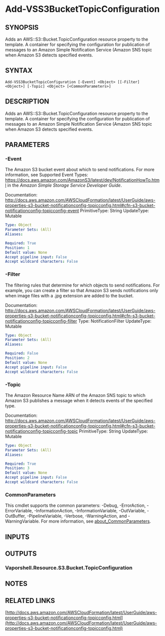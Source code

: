 # Add-VSS3BucketTopicConfiguration

## SYNOPSIS
Adds an AWS::S3::Bucket.TopicConfiguration resource property to the template.
A container for specifying the configuration for publication of messages to an Amazon Simple Notification Service (Amazon SNS topic when Amazon S3 detects specified events.

## SYNTAX

```
Add-VSS3BucketTopicConfiguration [-Event] <Object> [[-Filter] <Object>] [-Topic] <Object> [<CommonParameters>]
```

## DESCRIPTION
Adds an AWS::S3::Bucket.TopicConfiguration resource property to the template.
A container for specifying the configuration for publication of messages to an Amazon Simple Notification Service (Amazon SNS topic when Amazon S3 detects specified events.

## PARAMETERS

### -Event
The Amazon S3 bucket event about which to send notifications.
For more information, see Supported Event Types: https://docs.aws.amazon.com/AmazonS3/latest/dev/NotificationHowTo.html in the *Amazon Simple Storage Service Developer Guide*.

Documentation: http://docs.aws.amazon.com/AWSCloudFormation/latest/UserGuide/aws-properties-s3-bucket-notificationconfig-topicconfig.html#cfn-s3-bucket-notificationconfig-topicconfig-event
PrimitiveType: String
UpdateType: Mutable

```yaml
Type: Object
Parameter Sets: (All)
Aliases:

Required: True
Position: 1
Default value: None
Accept pipeline input: False
Accept wildcard characters: False
```

### -Filter
The filtering rules that determine for which objects to send notifications.
For example, you can create a filter so that Amazon S3 sends notifications only when image files with a .jpg extension are added to the bucket.

Documentation: http://docs.aws.amazon.com/AWSCloudFormation/latest/UserGuide/aws-properties-s3-bucket-notificationconfig-topicconfig.html#cfn-s3-bucket-notificationconfig-topicconfig-filter
Type: NotificationFilter
UpdateType: Mutable

```yaml
Type: Object
Parameter Sets: (All)
Aliases:

Required: False
Position: 2
Default value: None
Accept pipeline input: False
Accept wildcard characters: False
```

### -Topic
The Amazon Resource Name ARN of the Amazon SNS topic to which Amazon S3 publishes a message when it detects events of the specified type.

Documentation: http://docs.aws.amazon.com/AWSCloudFormation/latest/UserGuide/aws-properties-s3-bucket-notificationconfig-topicconfig.html#cfn-s3-bucket-notificationconfig-topicconfig-topic
PrimitiveType: String
UpdateType: Mutable

```yaml
Type: Object
Parameter Sets: (All)
Aliases:

Required: True
Position: 3
Default value: None
Accept pipeline input: False
Accept wildcard characters: False
```

### CommonParameters
This cmdlet supports the common parameters: -Debug, -ErrorAction, -ErrorVariable, -InformationAction, -InformationVariable, -OutVariable, -OutBuffer, -PipelineVariable, -Verbose, -WarningAction, and -WarningVariable. For more information, see [about_CommonParameters](http://go.microsoft.com/fwlink/?LinkID=113216).

## INPUTS

## OUTPUTS

### Vaporshell.Resource.S3.Bucket.TopicConfiguration
## NOTES

## RELATED LINKS

[http://docs.aws.amazon.com/AWSCloudFormation/latest/UserGuide/aws-properties-s3-bucket-notificationconfig-topicconfig.html](http://docs.aws.amazon.com/AWSCloudFormation/latest/UserGuide/aws-properties-s3-bucket-notificationconfig-topicconfig.html)

